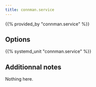 ```yaml
---
title: connman.service
---
```


{{% provided_by "connman.service" %}}

## Options

{{% systemd_unit "connman.service" %}}

## Additionnal notes

Nothing here.